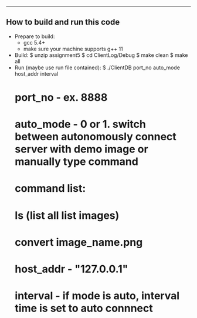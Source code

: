 --------------------
How to build and run this code
--------------------
- Prepare to build:
  + gcc 5.4+
  + make sure your machine supports g++ 11  
- Build: 
  $ unzip assignment5
  $ cd ClientLog/Debug
  $ make clean
  $ make all
- Run (maybe use run file contained):
  $ ./ClientDB port_no auto_mode host_addr interval
  # port_no - ex. 8888
  # auto_mode - 0 or 1. switch between autonomously connect server with demo image or manually type command 
  # command list: 
  	# ls (list all list images)
  	# convert image_name.png
  # host_addr - "127.0.0.1"
  # interval - if mode is auto, interval time is set to auto connnect 
  
  
